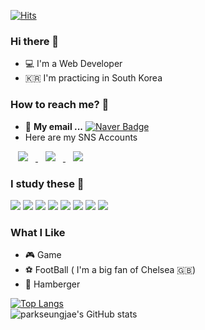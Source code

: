 

<!---
parkseungjae/parkseungjae is a ✨ special ✨ repository because its `README.md` (this file) appears on your GitHub profile.
You can click the Preview link to take a look at your changes.
--->
[![Hits](https://hits.seeyoufarm.com/api/count/incr/badge.svg?url=https%3A%2F%2Fgithub.com%2Fparkseungjae%2Fhit-counter&count_bg=%231544A4&title_bg=%2375A2C8&icon=&icon_color=%239DAAF0&title=hits&edge_flat=false)](https://hits.seeyoufarm.com)

### Hi there 👋
 - 💻 I'm a Web Developer
 - 🇰🇷 I'm practicing in South Korea

### How to reach me? 🤔
- 📮  **My email ...** [![Naver Badge](https://img.shields.io/badge/Naver-03C75A?style=flat-square&logo=Naver&logoColor=white&link=mailto:tmd0915mp@naver.com)](mailto:tmd0915mp@naver.com)
-  Here are my SNS Accounts
<a href="https://www.facebook.com/profile.php?id=100003667449712">
    <img src="http://img.shields.io/badge/-Facebook-black?style=flat&logo=Facebook&link=https://www.facebook.com/profile.php?id=100003667449712"
         style="height:auto;margin-left:12px;margin-right:12px;"/>
  </a>
  <a href="https://www.instagram.com/park_win_97/">
    <img src="http://img.shields.io/badge/-Instagram-black?style=flat&logo=Instagram&link=https://www.instagram.com/park_win_97/"
         style="height:auto;margin-left:12px;margin-right:12px;"/>
  </a>
  <a href="mailto:tmd0915mp@naver.com">
    <img src="http://img.shields.io/badge/-Naver-black?style=flat&logo=Naver&link=tmd0915mp@naver.com"
         style="height:auto;margin-left:12px;margin-right:12px;"/>
  </a>

### I study these 📒
<img src="https://img.shields.io/badge/Java-007396?style=flat-square&logo=Java&logoColor=white"/></a>
<img src="https://img.shields.io/badge/HTML5-E34F26?style=flat-square&logo=HTML5&logoColor=white"/></a>
<img src="https://img.shields.io/badge/CSS3-1572B6?style=flat-square&logo=CSS3&logoColor=white"/></a>
<img src="https://img.shields.io/badge/JavaScript-F7DF1E?style=flat-square&logo=JavaScript&logoColor=white"/></a> 
<img src="https://img.shields.io/badge/Android-3DDC84?style=flat-square&logo=Android&logoColor=white"/></a>
<img src="https://img.shields.io/badge/MySQL-4479A1?style=flat-square&logo=MySQL&logoColor=white"/></a> 
<img src="https://img.shields.io/badge/Python-3776AB?style=flat-square&logo=Python&logoColor=white"/></a> 
<img src="https://img.shields.io/badge/Arduino-00979D?style=flat-square&logo=Arduino&logoColor=white"/></a> 

</p>

### What I Like
- 🎮 Game
- ⚽ FootBall ( I'm a big fan of Chelsea 🇬🇧)
- 🍔 Hamberger

[![Top Langs](https://github-readme-stats.vercel.app/api/top-langs/?username=parkseungjae&theme=algolia&layout=compact)](https://github.com/parkseungjae/github-readme-stats)
<br>
![parkseungjae's GitHub stats](https://github-readme-stats.vercel.app/api?username=parkseungjae&&show_icons=true&theme=algolia)

  

